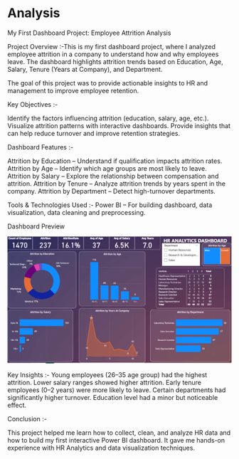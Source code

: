 # Analysis
My First Dashboard Project: Employee Attrition Analysis

Project Overview :-This is my first dashboard project, where I analyzed employee attrition in a company to understand how and why employees leave.
The dashboard highlights attrition trends based on Education, Age, Salary, Tenure (Years at Company), and Department.

The goal of this project was to provide actionable insights to HR and management to improve employee retention.

Key Objectives :-

Identify the factors influencing attrition (education, salary, age, etc.).
Visualize attrition patterns with interactive dashboards.
Provide insights that can help reduce turnover and improve retention strategies.

Dashboard Features :-

Attrition by Education – Understand if qualification impacts attrition rates.
Attrition by Age – Identify which age groups are most likely to leave.
Attrition by Salary – Explore the relationship between compensation and attrition.
Attrition by Tenure – Analyze attrition trends by years spent in the company.
Attrition by Department – Detect high-turnover departments.

Tools & Technologies Used :-
Power BI – For building dashboard, data visualization, data cleaning and preprocessing.

Dashboard Preview



![Attrition Dashboard Screenshot](employee-attrition-analysis.png)

Key Insights :-
Young employees (26–35 age group) had the highest attrition.
Lower salary ranges showed higher attrition.
Early tenure employees (0–2 years) were more likely to leave.
Certain departments had significantly higher turnover.
Education level had a minor but noticeable effect.

Conclusion :-

This project helped me learn how to collect, clean, and analyze HR data and how to build my first interactive Power BI dashboard.
It gave me hands-on experience with HR Analytics and data visualization techniques.
